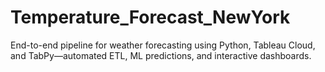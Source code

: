 # Temperature_Forecast_NewYork
End-to-end pipeline for weather forecasting using Python, Tableau Cloud, and TabPy—automated ETL, ML predictions, and interactive dashboards.
